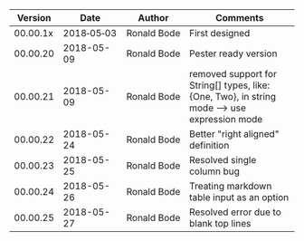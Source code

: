 |Version |Date      |Author      |Comments|
|--------|----------|------------|--------|
|00.00.1x|2018&#8209;05&#8209;03|Ronald&nbsp;Bode |First designed|
|00.00.20|2018-05-09|Ronald Bode |Pester ready version|
|00.00.21|2018-05-09|Ronald Bode |removed support for String[] types, like: {One, Two}, in string mode --> use expression mode|
|00.00.22|2018-05-24|Ronald Bode |Better "right aligned" definition|
|00.00.23|2018-05-25|Ronald Bode |Resolved single column bug|
|00.00.24|2018-05-26|Ronald Bode |Treating markdown table input as an option|
|00.00.25|2018-05-27|Ronald Bode |Resolved error due to blank top lines|
